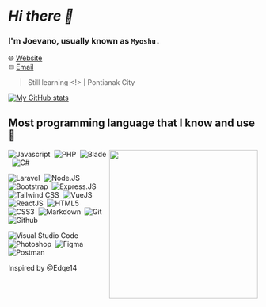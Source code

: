 # *Hi there 👋*

### I'm Joevano, usually known as `Myoshu.`

🌐 [Website](https://joe.envaino.id)
<br>
✉ [Email](mailto:myoshu.me@gmail.com)

> Still learning <!> | Pontianak City

[![My GitHub stats](https://github-readme-stats.vercel.app/api?username=Myoshuu)](https://github.com/anuraghazra/github-readme-stats)

## Most programming language that I know and use 💖

<img src="https://github-readme-stats.vercel.app/api/top-langs/?username=myoshuu&langs_count=8" align="right" width="300px">

![Javascript](https://img.shields.io/badge/-Javascript-2f1a47?style=flat&logo=javascript)&nbsp;
![PHP](https://img.shields.io/badge/-PHP-2f1a47?style=flat&logo=php)&nbsp;
![Blade](https://img.shields.io/badge/-Blade-2f1a47?style=flat&logo=blade)&nbsp;
![C#](https://img.shields.io/badge/-CSharp-2f1a47?style=flat&logo=csharp)&nbsp;

![Laravel](https://img.shields.io/badge/-Laravel-2f1a47?style=flat&logo=Laravel)&nbsp;
![Node.JS](https://img.shields.io/badge/-Node.JS-2f1a47?style=flat&logo=node.js)&nbsp;
![Bootstrap](https://img.shields.io/badge/-Bootstrap-2f1a47?style=flat&logo=bootstrap)&nbsp;
![Express.JS](https://img.shields.io/badge/-Express-2f1a47?style=flat&logo=express)&nbsp;
![Tailwind CSS](https://img.shields.io/badge/-Tailwind%20CSS-2f1a47?style=flat&logo=tailwindcss)&nbsp;
![VueJS](https://camo.githubusercontent.com/e5c8f9e5b48e730b94673b6e381f5ba25e582f71006f24c4dd27b7f64e0b4c99/68747470733a2f2f696d672e736869656c64732e696f2f62616467652f2d5675654a732d3266316134373f7374796c653d666c6174266c6f676f3d5675652e6a73)
![ReactJS](https://img.shields.io/badge/-ReactJS-2f1a47?style=flat&logo=react)&nbsp;
![HTML5](https://img.shields.io/badge/-HTML5-2f1a47?style=flat&logo=html5)&nbsp;
![CSS3](https://img.shields.io/badge/-CSS3-2f1a47?style=flat&logo=css3&logoColor=039be5)&nbsp;
![Markdown](https://img.shields.io/badge/-Markdown-2f1a47?style=flat&logo=markdown)&nbsp;
![Git](https://img.shields.io/badge/-Git-2f1a47?style=flat&logo=git)&nbsp;
![Github](https://img.shields.io/badge/-Github-2f1a47?style=flat&logo=github)&nbsp;

![Visual Studio Code](https://img.shields.io/badge/-Visual%20Studio%20Code-2f1a47?style=flat&logo=visualstudiocode)&nbsp;
![Photoshop](https://img.shields.io/badge/-Photoshop-2f1a47?style=flat&logo=adobephotoshop)&nbsp;
![Figma](https://img.shields.io/badge/-Figma-2f1a47?style=flat&logo=figma)&nbsp;
![Postman](https://img.shields.io/badge/-Postman-2f1a47?style=flat&logo=postman)&nbsp;

Inspired by @Edqe14
